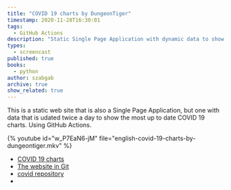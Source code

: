 ```yaml
---
title: "COVID 19 charts by DungeonTiger"
timestamp: 2020-11-28T16:30:01
tags:
  - GitHub Actions
description: "Static Single Page Application with dynamic data to show  COVID 19 charts - GitHub Actions"
types:
  - screencast
published: true
books:
  - python
author: szabgab
archive: true
show_related: true
---
```



This is a static web site that is also a Single Page Application, but one with data that is udated twice a day to show the most up to date COVID 19 charts.
Using GitHub Actions.


{% youtube id="w_P7EaN6-jM" file="english-covid-19-charts-by-dungeontiger.mkv" %}

* [COVID 19 charts](https://dungeontiger.github.io/)
* [The website in Git](https://github.com/dungeontiger/dungeontiger.github.io)
* [covid repository](https://github.com/dungeontiger/covid)
* <a href=""></a>

